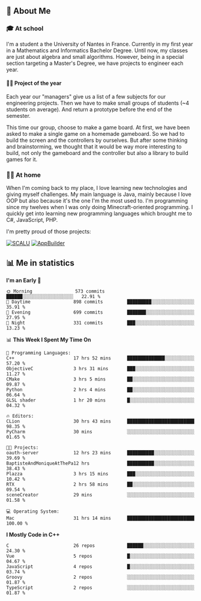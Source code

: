 ## 👀 About Me

### 🎓 At school

I'm a student a the University of Nantes in France. Currently in my first year in a Mathematics and Informatics Bachelor Degree. Until now, my classes are just about algebra and small algorithms. However, being in a special section targeting a Master's Degree, we have projects to engineer each year. 

#### 🔧🔬 Project of the year

Each year our "managers" give us a list of a few subjects for our engineering projects. Then we have to make small groups of students (~4 students on average). And return a prototype before the end of the semester.

This time our group, choose to make a game board. At first, we have been asked to make a single game on a homemade gameboard. So we had to build the screen and the controllers by ourselves. 
But after some thinking and brainstorming, we thought that it would be way more interesting to build, not only the gameboard and the controller but also a library to build games for it.

### 👨‍💻 At home

When I'm coming back to my place, I love learning new technologies and giving myself challenges. My main language is Java, mainly because I love OOP but also because it's the one I'm the most used to. I'm programming since my twelves when I was only doing Minecraft-oriented programming.  I quickly get into learning new programming languages which brought me to C#, JavaScript, PHP. 

I'm pretty proud of those projects:

[![SCALU](https://github-readme-stats.vercel.app/api/pin?username=renardfute&repo=SCALU)](https://github.com/renardfute/scalu)
[![AppBuilder](https://github-readme-stats.vercel.app/api/pin?username=pulsedev2&repo=AppBuilder)](https://github.com/pulsedev2/AppBuilder)

## 📊 Me in statistics
<!--START_SECTION:waka-->
**I'm an Early 🐤** 

```text
🌞 Morning                573 commits         ██████░░░░░░░░░░░░░░░░░░░   22.91 % 
🌆 Daytime                898 commits         █████████░░░░░░░░░░░░░░░░   35.91 % 
🌃 Evening                699 commits         ███████░░░░░░░░░░░░░░░░░░   27.95 % 
🌙 Night                  331 commits         ███░░░░░░░░░░░░░░░░░░░░░░   13.23 % 
```


📊 **This Week I Spent My Time On** 

```text
💬 Programming Languages: 
C++                      17 hrs 52 mins      ██████████████░░░░░░░░░░░   57.20 % 
ObjectiveC               3 hrs 31 mins       ███░░░░░░░░░░░░░░░░░░░░░░   11.27 % 
CMake                    3 hrs 5 mins        ██░░░░░░░░░░░░░░░░░░░░░░░   09.87 % 
Python                   2 hrs 4 mins        ██░░░░░░░░░░░░░░░░░░░░░░░   06.64 % 
GLSL shader              1 hr 20 mins        █░░░░░░░░░░░░░░░░░░░░░░░░   04.32 % 

🔥 Editors: 
CLion                    30 hrs 43 mins      █████████████████████████   98.35 % 
PyCharm                  30 mins             ░░░░░░░░░░░░░░░░░░░░░░░░░   01.65 % 

🐱‍💻 Projects: 
oauth-server             12 hrs 23 mins      ██████████░░░░░░░░░░░░░░░   39.69 % 
BaptisteAndMoniqueAtThePa12 hrs              ██████████░░░░░░░░░░░░░░░   38.43 % 
Plazza                   3 hrs 15 mins       ███░░░░░░░░░░░░░░░░░░░░░░   10.42 % 
RTX                      2 hrs 58 mins       ██░░░░░░░░░░░░░░░░░░░░░░░   09.54 % 
sceneCreator             29 mins             ░░░░░░░░░░░░░░░░░░░░░░░░░   01.58 % 

💻 Operating System: 
Mac                      31 hrs 14 mins      █████████████████████████   100.00 % 
```

**I Mostly Code in C++** 

```text
C                        26 repos            ██████░░░░░░░░░░░░░░░░░░░   24.30 % 
Vue                      5 repos             █░░░░░░░░░░░░░░░░░░░░░░░░   04.67 % 
JavaScript               4 repos             █░░░░░░░░░░░░░░░░░░░░░░░░   03.74 % 
Groovy                   2 repos             ░░░░░░░░░░░░░░░░░░░░░░░░░   01.87 % 
TypeScript               2 repos             ░░░░░░░░░░░░░░░░░░░░░░░░░   01.87 % 
```




<!--END_SECTION:waka-->
